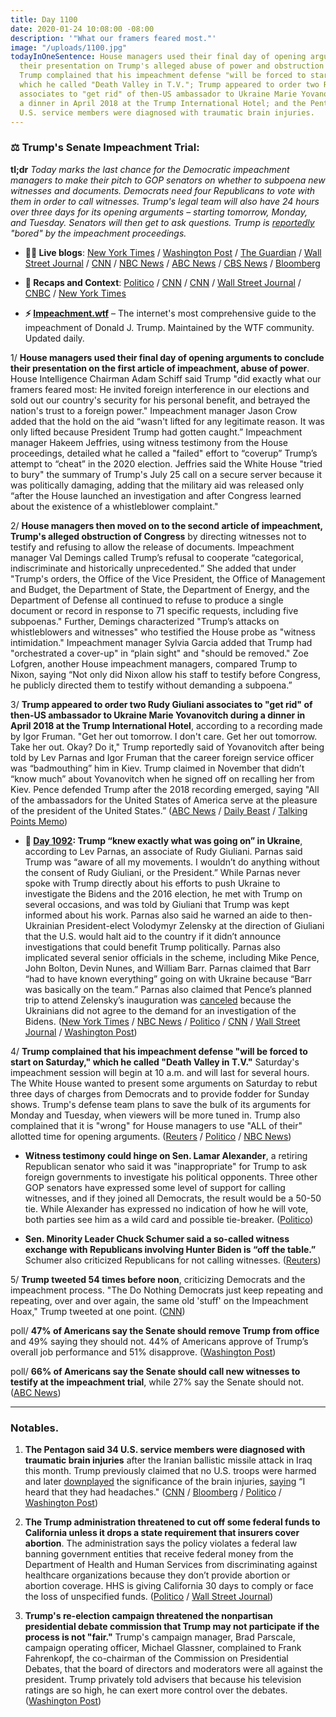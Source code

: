 ```yaml
---
title: Day 1100
date: 2020-01-24 10:08:00 -08:00
description: '"What our framers feared most."'
image: "/uploads/1100.jpg"
todayInOneSentence: House managers used their final day of opening arguments to conclude
  their presentation on Trump's alleged abuse of power and obstruction of Congress;
  Trump complained that his impeachment defense "will be forced to start on Saturday,"
  which he called "Death Valley in T.V."; Trump appeared to order two Rudy Giuliani
  associates to "get rid" of then-US ambassador to Ukraine Marie Yovanovitch during
  a dinner in April 2018 at the Trump International Hotel; and the Pentagon said 34
  U.S. service members were diagnosed with traumatic brain injuries.
---
```


### ⚖️ Trump's Senate Impeachment Trial:

**tl;dr** *Today marks the last chance for the Democratic impeachment managers to make their pitch to GOP senators on whether to subpoena new witnesses and documents. Democrats need four Republicans to vote with them in order to call witnesses. Trump's legal team will also have 24 hours over three days for its opening arguments – starting tomorrow, Monday, and Tuesday. Senators will then get to ask questions. Trump is [reportedly](https://www.cnn.com/politics/live-news/trump-impeachment-trial-01-24-20/h_07ff894998bd80da10e7f8ebcb08f833) "bored" by the impeachment proceedings.*

* **👨‍💻 Live blogs**: [New York Times](https://www.nytimes.com/live/2020/impeachment-trial-live-01-24) / [Washington Post](https://www.washingtonpost.com/politics/impeachment-trial-live-updates/2020/01/24/bd12c85e-3e98-11ea-baca-eb7ace0a3455_story.html) / [The Guardian](https://www.theguardian.com/us-news/live/2020/jan/24/donald-trump-impeachment-trial-news-today-senate-democrats-day-three-adam-schiff-live) / [Wall Street Journal](https://www.wsj.com/livecoverage/trump-impeachment-trial) / [CNN](https://www.cnn.com/politics/live-news/trump-impeachment-trial-01-24-20/index.html) / [NBC News](https://www.nbcnews.com/politics/trump-impeachment-inquiry/live-blog/live-trump-impeachment-senate-trial-coverage-n1119061) / [ABC News](https://abcnews.go.com/Politics/trump-impeachment-trial-live-updates-democrats-make-case/story?id=68504529) / [CBS News](https://www.cbsnews.com/live-updates/trump-impeachment-trial-house-democrats-to-spotlight-what-they-say-is-trumps-obstruction-of-congress-2020-01-24/) / [Bloomberg](https://www.bloomberg.com/news/articles/2020-01-24/managers-to-argue-for-obstruction-article-impeachment-update)

* **📝 Recaps and Context**: [Politico](https://www.politico.com/news/2020/01/24/trump-impeachment-trial-democrats-arguments-103466) / [CNN](https://www.cnn.com/2020/01/24/politics/senate-impeachment-trial-day-4/index.html) / [CNN](https://www.cnn.com/2020/01/24/politics/donald-trump-impeachment-senate-adam-schiff/index.html) / [Wall Street Journal](https://www.wsj.com/articles/democrats-to-present-case-that-trump-impeded-congressional-investigation-11579862300) / [CNBC](https://www.cnbc.com/2020/01/24/trump-impeachment-trial-democrats-detail-trumps-obstruction.html) / [New York Times](https://www.nytimes.com/2020/01/24/us/politics/trump-impeachment-highlights-of-todays-trial.html)

* **⚡️ [Impeachment.wtf](https://talk.whatthefuckjusthappenedtoday.com/t/the-impeachment-of-president-donald-j-trump/4547)** – The internet's most comprehensive guide to the impeachment of Donald J. Trump. Maintained by the WTF community. Updated daily.

1/ **House managers used their final day of opening arguments to conclude their presentation on the first article of impeachment, abuse of power**. House Intelligence Chairman Adam Schiff said Trump "did exactly what our framers feared most: He invited foreign interference in our elections and sold out our country's security for his personal benefit, and betrayed the nation's trust to a foreign power." Impeachment manager Jason Crow added that the hold on the aid “wasn't lifted for any legitimate reason. It was only lifted because President Trump had gotten caught.” Impeachment manager Hakeem Jeffries, using witness testimony from the House proceedings, detailed what he called a "failed" effort to “coverup” Trump’s attempt to “cheat” in the 2020 election. Jeffries said the White House "tried to bury" the summary of Trump's July 25 call on a secure server because it was politically damaging, adding that the military aid was released only “after the House launched an investigation and after Congress learned about the existence of a whistleblower complaint."

2/ **House managers then moved on to the second article of impeachment, Trump's alleged obstruction of Congress** by directing witnesses not to testify and refusing to allow the release of documents. Impeachment manager Val Demings called Trump’s refusal to cooperate “categorical, indiscriminate and historically unprecedented.” She added that under "Trump's orders, the Office of the Vice President, the Office of Management and Budget, the Department of State, the Department of Energy, and the Department of Defense all continued to refuse to produce a single document or record in response to 71 specific requests, including five subpoenas." Further, Demings characterized "Trump’s attacks on whistleblowers and witnesses" who testified the House probe as "witness intimidation." Impeachment manager Sylvia Garcia added that Trump had "orchestrated a cover-up" in “plain sight" and "should be removed." Zoe Lofgren, another House impeachment managers, compared Trump to Nixon, saying “Not only did Nixon allow his staff to testify before Congress, he publicly directed them to testify without demanding a subpoena.”

3/ **Trump appeared to order two Rudy Giuliani associates to "get rid" of then-US ambassador to Ukraine Marie Yovanovitch during a dinner in April 2018 at the Trump International Hotel**, according to a recording made by Igor Fruman. "Get her out tomorrow. I don't care. Get her out tomorrow. Take her out. Okay? Do it," Trump reportedly said of Yovanovitch after being told by Lev Parnas and Igor Fruman that the career foreign service officer was “badmouthing” him in Kiev. Trump claimed in November that didn’t “know much” about Yovanovitch when he signed off on recalling her from Kiev. Pence defended Trump after the 2018 recording emerged, saying "All of the ambassadors for the United States of America serve at the pleasure of the president of the United States.” ([ABC News](https://abcnews.go.com/Politics/recording-appears-capture-trump-private-dinner-ukraine-ambassador/story?id=68506437) / [Daily Beast](https://www.thedailybeast.com/rudy-pal-igor-fruman-taped-trump-trying-to-fire-ukraine-ambassador-lawyer) / [Talking Points Memo](https://talkingpointsmemo.com/muckraker/report-trump-recorded-telling-parnas-and-fruman-to-take-her-out-about-yovanovitch))

* **📌 [Day 1092](https://whatthefuckjusthappenedtoday.com/2020/01/16/day-1092/#2-trump-%E2%80%9Cknew-exactly-what-was-going): Trump “knew exactly what was going on” in Ukraine**, according to Lev Parnas, an associate of Rudy Giuliani. Parnas said Trump was “aware of all my movements. I wouldn’t do anything without the consent of Rudy Giuliani, or the President.” While Parnas never spoke with Trump directly about his efforts to push Ukraine to investigate the Bidens and the 2016 election, he met with Trump on several occasions, and was told by Giuliani that Trump was kept informed about his work. Parnas also said he warned an aide to then-Ukrainian President-elect Volodymyr Zelensky at the direction of Giuliani that the U.S. would halt aid to the country if it didn’t announce investigations that could benefit Trump politically. Parnas also implicated several senior officials in the scheme, including Mike Pence, John Bolton, Devin Nunes, and William Barr. Parnas claimed that Barr “had to have known everything” going on with Ukraine because “Barr was basically on the team.” Parnas also claimed that Pence’s planned trip to attend Zelensky’s inauguration was [canceled](https://whatthefuckjusthappenedtoday.com/2019/10/04/day-988/#7-house-democrats-demanded-that-penc) because the Ukrainians did not agree to the demand for an investigation of the Bidens. ([New York Times](https://www.nytimes.com/2020/01/15/us/politics/lev-parnas-ukraine-trump-giuliani.html) / [NBC News](https://www.nbcnews.com/news/us-news/giuliani-associate-parnas-says-trump-knew-exactly-what-was-going-n1116731) / [Politico](https://www.politico.com/news/2020/01/15/lev-parnas-trump-knew-everything-099508) / [CNN](https://www.cnn.com/2020/01/15/politics/lev-parnas-trump-ukraine/index.html) / [Wall Street Journal](https://www.wsj.com/articles/house-impeachment-panels-release-documents-on-contacts-of-lev-parnas-11579141413) / [Washington Post](https://www.washingtonpost.com/politics/parnas-used-access-to-trumps-world-to-help-push-shadow-ukraine-effort-new-documents-show/2020/01/15/f350dd78-37f1-11ea-bf30-ad313e4ec754_story.html))

4/ **Trump complained that his impeachment defense "will be forced to start on Saturday," which he called "Death Valley in T.V."** Saturday's impeachment session will begin at 10 a.m. and will last for several hours. The White House wanted to present some arguments on Saturday to rebut three days of charges from Democrats and to provide fodder for Sunday shows. Trump's defense team plans to save the bulk of its arguments for Monday and Tuesday, when viewers will be more tuned in. Trump also complained that it is "wrong" for House managers to use "ALL of their" allotted time for opening arguments. ([Reuters](https://www.reuters.com/article/us-usa-trump-impeachment/democrats-to-argue-trump-obstructed-probe-in-third-day-of-impeachment-trial-idUSKBN1ZN14K) / [Politico](https://www.politico.com/news/2020/01/24/donald-trump-impeachment-trial-defense-103421) / [NBC News](https://www.nbcnews.com/politics/trump-impeachment-inquiry/death-valley-t-v-trump-complains-about-his-trial-defense-n1121881))

* **Witness testimony could hinge on Sen. Lamar Alexander**, a retiring Republican senator who said it was "inappropriate" for Trump to ask foreign governments to investigate his political opponents. Three other GOP senators have expressed some level of support for calling witnesses, and if they joined all Democrats, the result would be a 50-50 tie. While Alexander has expressed no indication of how he will vote, both parties see him as a wild card and possible tie-breaker. ([Politico](https://www.politico.com/news/2020/01/23/lamar-alexandar-trump-impeachment-trial-103034))

* **Sen. Minority Leader Chuck Schumer said a so-called witness exchange with Republicans involving Hunter Biden is “off the table.”** Schumer also criticized Republicans for not calling witnesses. ([Reuters](https://www.reuters.com/article/us-usa-trump-impeachment-witnesses-idUSKBN1ZL2WC))

5/ **Trump tweeted 54 times before noon**, criticizing Democrats and the impeachment process. "The Do Nothing Democrats just keep repeating and repeating, over and over again, the same old 'stuff' on the Impeachment Hoax," Trump tweeted at one point. ([CNN](https://www.cnn.com/politics/live-news/trump-impeachment-trial-01-24-20/h_2e8f88180537e241a710cfe0dd4fd450))

poll/ **47% of Americans say the Senate should remove Trump from office** and 49% saying they should not. 44% of Americans approve of Trump’s overall job performance and 51% disapprove. ([Washington Post](https://www.washingtonpost.com/politics/americans-still-divided-on-trumps-removal-from-office-but-a-strong-economy-is-boosting-his-approval-rating-post-abc-poll-finds/2020/01/24/c8342406-3ec7-11ea-b90d-5652806c3b3a_story.html))

poll/ **66% of Americans say the Senate should call new witnesses to testify at the impeachment trial**, while 27% say the Senate should not. ([ABC News](https://abcnews.go.com/Politics/66-call-witnesses-trumps-impeachment-trial-poll/story?id=68509143))

---

### Notables.

1. **The Pentagon said 34 U.S. service members were diagnosed with traumatic brain injuries** after the Iranian ballistic missile attack in Iraq this month. Trump previously claimed that no U.S. troops were harmed and later [downplayed](https://whatthefuckjusthappenedtoday.com/2020/01/17/day-1093/#5-eleven-u-s-military-service-member) the significance of the brain injuries, [saying](https://whatthefuckjusthappenedtoday.com/2020/01/23/day-1099/#4-trump-said-he-doesn%E2%80%99t-consider-con) “I heard that they had headaches." ([CNN](https://www.cnn.com/2020/01/24/politics/34-injuries-iran-missile-strike/index.html) / [Bloomberg](https://www.bloomberg.com/news/articles/2020-01-24/pentagon-34-us-troops-had-brain-injuries-from-iran-s-strike) / [Politico](https://www.politico.com/news/2020/01/24/troops-brain-injuries-iran-trump-103625) / [Washington Post](https://www.washingtonpost.com/national-security/2020/01/24/pentagon-says-34-us-troops-were-diagnosed-with-brain-injuries-after-iranian-missile-attack/))

2. **The Trump administration threatened to cut off some federal funds to California unless it drops a state requirement that insurers cover abortion**. The administration says the policy violates a federal law banning government entities that receive federal money from the Department of Health and Human Services from discriminating against healthcare organizations because they don’t provide abortion or abortion coverage. HHS is giving California 30 days to comply or face the loss of unspecified funds. ([Politico](https://www.politico.com/news/2020/01/24/abortion-california-donald-trump-103501) / [Wall Street Journal](https://www.wsj.com/articles/trump-administration-california-abortion-coverage-requirement-11579873973))

3. **Trump's re-election campaign threatened the nonpartisan presidential debate commission that Trump may not participate if the process is not "fair."** Trump's campaign manager, Brad Parscale, campaign operating officer, Michael Glassner, complained to Frank Fahrenkopf, the co-chairman of the Commission on Presidential Debates, that the board of directors and moderators were all against the president. Trump privately told advisers that because his television ratings are so high, he can exert more control over the debates. ([Washington Post](https://www.washingtonpost.com/politics/trump-campaign-warns-debate-commission-the-president-may-not-participate-if-process-is-not-fair/2020/01/24/3664fb28-3ed0-11ea-971f-4ce4f94494b4_story.html))
